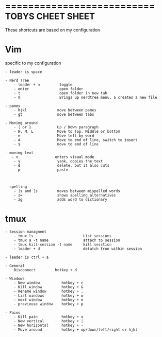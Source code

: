 ==========================
    TOBYS CHEET SHEET
==========================
These shortcuts are based on my configuration

# Vim

specific to my configuration

    - leader is space

    - Nerd Tree    
        - leader + n         toggle
        - enter              open folder
        - t                  open folder in new tab
        - m                  Brings up nerdtree menu. a creates a new file
    
    - panes
        - hjkl              move between panes
        - gt                move between tabs
    
    - Moving around
        - { or }            Up / Down paragraph
        - H, M, L           Move to Top, Middle or bottom
        - e                 Move left by word
        - A                 Move to end of line, switch to insert
        - $                 move to end of line

    - moving text
       - v                 enters visual mode
        - y                 yank, copies the text
        - d                 delete, but it also cuts
        - p                 paste 



    - spelling
        - ]s and [s         moves between mispelled words
        - z=                shows spelling alternatives
        - zg                adds word to dictionary 
# tmux

    - Session managment
        - tmux ls                       List sessions
        - tmux a -t name                attach to session
        - tmux kill-session -t name     kill sesstion
        - leader + d                    detatch from within session

    - leader is ctrl + a

    - General
        Disconnect         hotkey + d

    - Windows
        - New window          hotkey + c
        - Kill window         hotkey + &
        - Rename window       hotkey + ,
        - List windows        hotkey + w
        - next window         hotkey + n
        - previouse window    hotkey + p

    - Pains    
        - Kill pain           hotkey + x
        - New vertical        hotkey + |
        - New horizontal      hotkey + -
        - Move around         hotkey + up/down/left/right or hjkl


